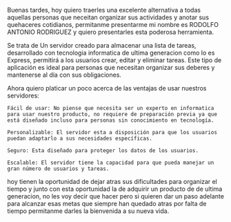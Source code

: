 Buenas tardes, hoy quiero traerles una excelente alternativa a todas aquellas personas que neceitan organizar sus actividades y anotar sus quehaceres cotidianos, permitanme presentarme mi nombre es RODOLFO ANTONIO RODRIGUEZ y quiero presentarles esta poderosa herramienta.

Se trata de Un servidor creado para almacenar una lista de tareas, desarrollado con tecnologia informatica de ultima generacion como lo es Express, permitirá a los usuarios crear, editar y eliminar tareas. Este tipo de aplicación es ideal para personas que necesitan organizar sus deberes y mantenerse al día con sus obligaciones.

Ahora quiero platicar un poco acerca de las ventajas de usar nuestros servidores:

    Fácil de usar: No piense que necesita ser un experto en informatica para usar nuestro producto, no requiere de preparación previa ya que está diseñado incluso para personas sin conocimiento en tecnología.

    Personalizable: El servidor esta a disposición para que los usuarios puedan adaptarlo a sus necesidades específicas.

    Seguro: Esta diseñado para proteger los datos de los usuarios.

    Escalable: El servidor tiene la capacidad para que pueda manejar un gran número de usuarios y tareas.

hoy tienen la oportunidad de dejar atras sus dificultades para organizar el tiempo y junto con esta oportunidad la de adquirir un producto de de ultima generacion, no les voy decir que hacer pero si quieren dar un paso adelante para alcanzar esas metas que siempre han quedado atras por falta de tiempo permitanme darles la bienvenida a su nueva vida. 